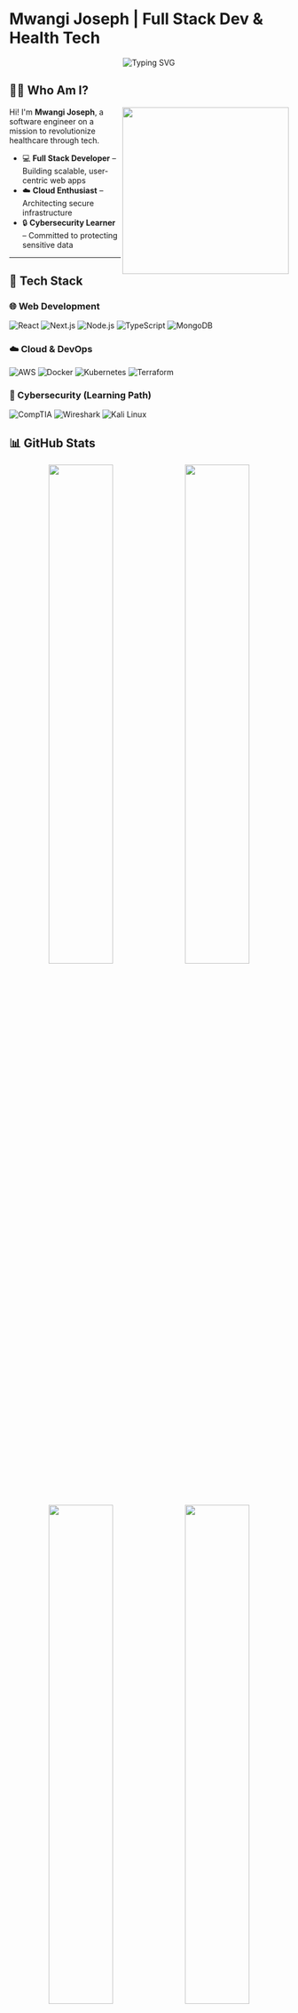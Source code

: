 # Mwangi Joseph | Full Stack Dev & Health Tech

<div align="center">
  <img src="https://readme-typing-svg.herokuapp.com?font=Fira+Code&size=32&duration=3000&pause=2000&color=00D9FF&center=true&vCenter=true&width=940&lines=Full+Stack+Developer+|+Health+Tech+Specialist;AI+%26+Cloud+Enthusiast;Transforming+Healthcare+With+Code" alt="Typing SVG" />
</div>

## 👨‍⚕️ Who Am I?

<img align="right" src="https://media.giphy.com/media/L1R1tvI9svkIWwpVYr/giphy.gif" width="300"/>

Hi! I'm **Mwangi Joseph**, a software engineer on a mission to revolutionize healthcare through tech.

- 💻 **Full Stack Developer** – Building scalable, user-centric web apps
- ☁️ **Cloud Enthusiast** – Architecting secure infrastructure
- 🔒 **Cybersecurity Learner** – Committed to protecting sensitive data

---

## 🧰 Tech Stack

### 🌐 Web Development
![React](https://img.shields.io/badge/React-20232A?style=for-the-badge&logo=react)
![Next.js](https://img.shields.io/badge/Next.js-000000?style=for-the-badge&logo=next.js)
![Node.js](https://img.shields.io/badge/Node.js-43853D?style=for-the-badge&logo=node.js)
![TypeScript](https://img.shields.io/badge/TypeScript-007ACC?style=for-the-badge&logo=typescript)
![MongoDB](https://img.shields.io/badge/MongoDB-4EA94B?style=for-the-badge&logo=mongodb)

### ☁️ Cloud & DevOps
![AWS](https://img.shields.io/badge/AWS-232F3E?style=for-the-badge&logo=amazon-aws)
![Docker](https://img.shields.io/badge/Docker-2496ED?style=for-the-badge&logo=docker)
![Kubernetes](https://img.shields.io/badge/Kubernetes-326ce5?style=for-the-badge&logo=kubernetes)
![Terraform](https://img.shields.io/badge/Terraform-7B42BC?style=for-the-badge&logo=terraform)

### 🔐 Cybersecurity (Learning Path)
![CompTIA](https://img.shields.io/badge/CompTIA-FF0000?style=for-the-badge&logo=comptia)
![Wireshark](https://img.shields.io/badge/Wireshark-1679A7?style=for-the-badge&logo=wireshark)
![Kali Linux](https://img.shields.io/badge/Kali_Linux-557C94?style=for-the-badge&logo=kali-linux)

## 📊 GitHub Stats

<div align="center">
  <img src="https://github-readme-stats.vercel.app/api?username=Joeeazy&show_icons=true&theme=tokyonight&hide_border=true" width="48%" />
  <img src="https://github-readme-streak-stats.herokuapp.com?user=Joeeazy&theme=tokyonight&hide_border=true" width="48%" />
  <br />
  <img src="https://github-readme-stats.vercel.app/api/top-langs/?username=Joeeazy&layout=compact&theme=tokyonight&hide_border=true" width="48%" />
  <img src="https://github-readme-activity-graph.vercel.app/graph?username=Joeeazy&theme=tokyo-night&hide_border=true" width="48%" />
</div>

---

## 🏅 Achievements

<div align="center">
  <img src="https://github-profile-trophy.vercel.app/?username=Joeeazy&theme=onestar&no-frame=true&row=1&column=7" />
</div>

---
